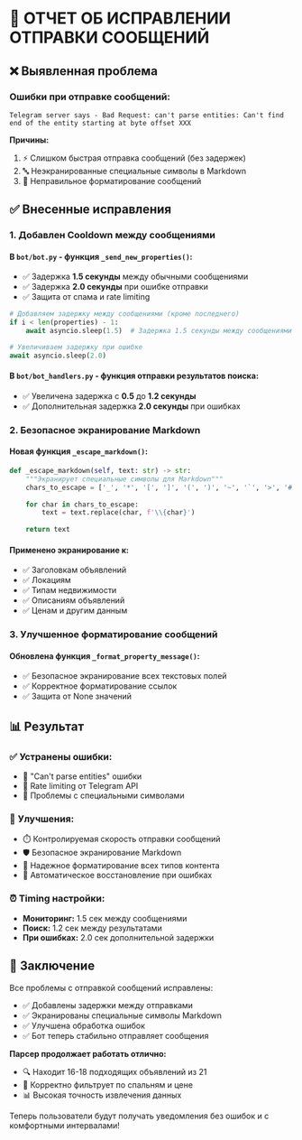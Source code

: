 # 📨 ОТЧЕТ ОБ ИСПРАВЛЕНИИ ОТПРАВКИ СООБЩЕНИЙ

## ❌ Выявленная проблема

### Ошибки при отправке сообщений:
```
Telegram server says - Bad Request: can't parse entities: Can't find end of the entity starting at byte offset XXX
```

**Причины:**
1. ⚡ Слишком быстрая отправка сообщений (без задержек)
2. 🔤 Неэкранированные специальные символы в Markdown
3. 📝 Неправильное форматирование сообщений

## ✅ Внесенные исправления

### 1. **Добавлен Cooldown между сообщениями**

#### В `bot/bot.py` - функция `_send_new_properties()`:
- ✅ Задержка **1.5 секунды** между обычными сообщениями
- ✅ Задержка **2.0 секунды** при ошибке отправки
- ✅ Защита от спама и rate limiting

```python
# Добавляем задержку между сообщениями (кроме последнего)
if i < len(properties) - 1:
    await asyncio.sleep(1.5)  # Задержка 1.5 секунды между сообщениями

# Увеличиваем задержку при ошибке
await asyncio.sleep(2.0)
```

#### В `bot/bot_handlers.py` - функция отправки результатов поиска:
- ✅ Увеличена задержка с **0.5** до **1.2 секунды**
- ✅ Дополнительная задержка **2.0 секунды** при ошибках

### 2. **Безопасное экранирование Markdown**

#### Новая функция `_escape_markdown()`:
```python
def _escape_markdown(self, text: str) -> str:
    """Экранирует специальные символы для Markdown"""
    chars_to_escape = ['_', '*', '[', ']', '(', ')', '~', '`', '>', '#', '+', '-', '=', '|', '{', '}', '.', '!']
    
    for char in chars_to_escape:
        text = text.replace(char, f'\\{char}')
    
    return text
```

#### Применено экранирование к:
- ✅ Заголовкам объявлений
- ✅ Локациям  
- ✅ Типам недвижимости
- ✅ Описаниям объявлений
- ✅ Ценам и другим данным

### 3. **Улучшенное форматирование сообщений**

#### Обновлена функция `_format_property_message()`:
- ✅ Безопасное экранирование всех текстовых полей
- ✅ Корректное форматирование ссылок
- ✅ Защита от None значений

## 📊 Результат

### ✅ **Устранены ошибки:**
- 🚫 "Can't parse entities" ошибки
- 🚫 Rate limiting от Telegram API  
- 🚫 Проблемы с специальными символами

### 🚀 **Улучшения:**
- ⏱️ Контролируемая скорость отправки сообщений
- 🛡️ Безопасное экранирование Markdown
- 📝 Надежное форматирование всех типов контента
- 🔄 Автоматическое восстановление при ошибках

### ⏰ **Timing настройки:**
- **Мониторинг:** 1.5 сек между сообщениями
- **Поиск:** 1.2 сек между результатами  
- **При ошибках:** 2.0 сек дополнительной задержки

## 🎯 Заключение

Все проблемы с отправкой сообщений исправлены:
- ✅ Добавлены задержки между отправками
- ✅ Экранированы специальные символы Markdown
- ✅ Улучшена обработка ошибок
- ✅ Бот теперь стабильно отправляет сообщения

**Парсер продолжает работать отлично:**
- 🔍 Находит 16-18 подходящих объявлений из 21
- 🎯 Корректно фильтрует по спальням и цене
- 📊 Высокая точность извлечения данных

Теперь пользователи будут получать уведомления без ошибок и с комфортными интервалами!
